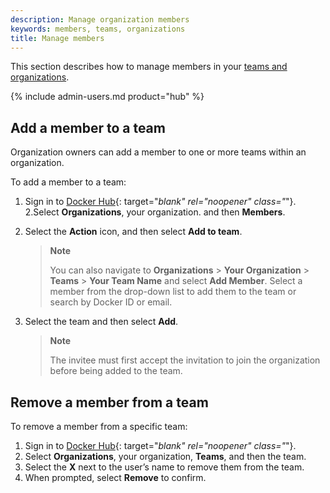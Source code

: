 ```yaml
---
description: Manage organization members
keywords: members, teams, organizations
title: Manage members
---
```


This section describes how to manage members in your [teams and organizations](../docker-hub/orgs.md).

{% include admin-users.md product="hub" %}

## Add a member to a team

Organization owners can add a member to one or more teams within an organization.

To add a member to a team:

1. Sign in to [Docker Hub](https://hub.docker.com){: target="_blank" rel="noopener" class="_"}.
2.Select **Organizations**, your organization. and then **Members**.
3. Select the **Action** icon, and then select **Add to team**.

    > **Note**
    >
    > You can also navigate to **Organizations** > **Your Organization** > **Teams** > **Your Team Name** and select **Add Member**. Select a member from the drop-down list to add them to the team or search by Docker ID or email.

4. Select the team and then select **Add**.

    > **Note**
    >
    > The invitee must first accept the invitation to join the organization before being added to the team.

## Remove a member from a team

To remove a member from a specific team:

1. Sign in to [Docker Hub](https://hub.docker.com){: target="_blank" rel="noopener" class="_"}.
2. Select **Organizations**, your organization, **Teams**, and then the team.
3. Select the **X** next to the user’s name to remove them from the team.
4. When prompted, select **Remove** to confirm.
